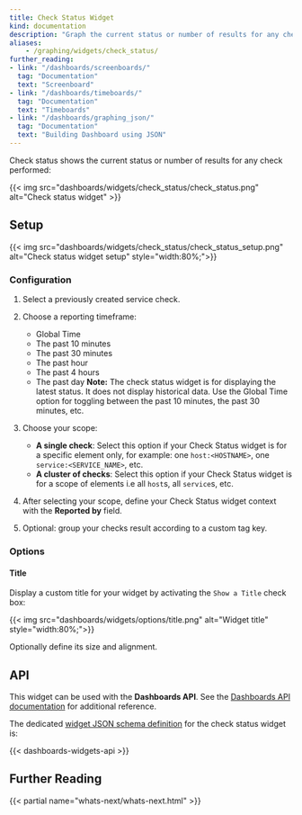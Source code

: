 ```yaml
---
title: Check Status Widget
kind: documentation
description: "Graph the current status or number of results for any check performed."
aliases:
    - /graphing/widgets/check_status/
further_reading:
- link: "/dashboards/screenboards/"
  tag: "Documentation"
  text: "Screenboard"
- link: "/dashboards/timeboards/"
  tag: "Documentation"
  text: "Timeboards"
- link: "/dashboards/graphing_json/"
  tag: "Documentation"
  text: "Building Dashboard using JSON"
---
```


Check status shows the current status or number of results for any check performed:

{{< img src="dashboards/widgets/check_status/check_status.png" alt="Check status widget" >}}

## Setup

{{< img src="dashboards/widgets/check_status/check_status_setup.png" alt="Check status widget setup" style="width:80%;">}}

### Configuration

1. Select a previously created service check.
2. Choose a reporting timeframe:
    * Global Time
    * The past 10 minutes
    * The past 30 minutes
    * The past hour
    * The past 4 hours
    * The past day
    **Note:**  The check status widget is for displaying the latest status. It does not display historical data. Use the Global Time option for toggling between the past 10 minutes, the past 30 minutes, etc.
3. Choose your scope:
    * **A single check**: Select this option if your Check Status widget is for a specific element only, for example: one `host:<HOSTNAME>`, one `service:<SERVICE_NAME>`, etc.
    * **A cluster of checks**: Select this option if your Check Status widget is for a scope of elements i.e all `host`s, all `service`s, etc.

4. After selecting your scope, define your Check Status widget context with the **Reported by** field.
5. Optional: group your checks result according to a custom tag key.

### Options

#### Title

Display a custom title for your widget by activating the `Show a Title` check box:

{{< img src="dashboards/widgets/options/title.png" alt="Widget title" style="width:80%;">}}

Optionally define its size and alignment.

## API

This widget can be used with the **Dashboards API**. See the [Dashboards API documentation][1] for additional reference.

The dedicated [widget JSON schema definition][2] for the check status widget is:

{{< dashboards-widgets-api >}}

## Further Reading

{{< partial name="whats-next/whats-next.html" >}}

[1]: /api/v1/dashboards/
[2]: /dashboards/graphing_json/widget_json/
